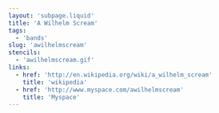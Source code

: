 ```yaml
---
layout: 'subpage.liquid'
title: 'A Wilhelm Scream'
tags:
  - 'bands'
slug: 'awilhelmscream'
stencils:
  - 'awilhelmscream.gif'
links:
  - href: 'http://en.wikipedia.org/wiki/a_wilhelm_scream'
    title: 'wikipedia'
  - href: 'http://www.myspace.com/awilhelmscream'
    title: 'Myspace'
---
```

